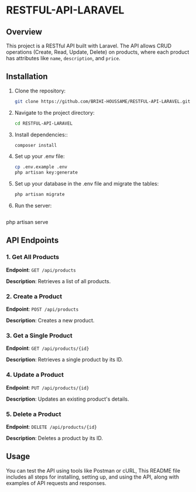 # RESTFUL-API-LARAVEL

## Overview
This project is a RESTful API built with Laravel. The API allows CRUD operations (Create, Read, Update, Delete) on products, where each product has attributes like `name`, `description`, and `price`.

## Installation
1. Clone the repository:
   ```bash
   git clone https://github.com/BRIHI-HOUSSAME/RESTFUL-API-LARAVEL.git

2. Navigate to the project directory:
   ```bash
   cd RESTFUL-API-LARAVEL

3. Install dependencies::
   ```bash
   composer install
   
4. Set up your .env file:
   ```bash
   cp .env.example .env
   php artisan key:generate

5. Set up your database in the .env file and migrate the tables:
   ```bash
   php artisan migrate
   
6. Run the server:
   ```bash
  php artisan serve

## API Endpoints

### 1. Get All Products
**Endpoint**: `GET /api/products`

**Description**: Retrieves a list of all products.

### 2. Create a Product
**Endpoint**: `POST /api/products`

**Description**: Creates a new product.

### 3. Get a Single Product
**Endpoint**: `GET /api/products/{id}`

**Description**: Retrieves a single product by its ID.

### 4. Update a Product
**Endpoint**: `PUT /api/products/{id}`

**Description**: Updates an existing product's details.

### 5. Delete a Product
**Endpoint**: `DELETE /api/products/{id}`

**Description**: Deletes a product by its ID.

## Usage
You can test the API using tools like Postman or cURL,
This README file includes all steps for installing, setting up, and using the API, along with examples of API requests and responses.



